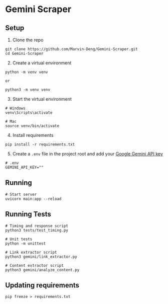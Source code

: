 # Gemini Scraper

## Setup

1. Clone the repo
```shell
git clone https://github.com/Marvin-Deng/Gemini-Scraper.git
cd Gemini-Scraper
```

2. Create a virtual environment
```shell
python -m venv venv

or

python3 -m venv venv
```

3. Start the virtual environment
```shell
# Windows
venv\Scripts\activate

# Mac
source venv/bin/activate
```

4. Install requirements
```shell
pip install -r requirements.txt
```

5. Create a `.env` file in the project root and add your [Google Gemini API key](https://aistudio.google.com/app/apikey)
```shell
# .env
GEMINI_API_KEY=""
```

## Running

```shell
# Start server
uvicorn main:app --reload
```

## Running Tests

```shell
# Timing and response script
python3 tests/test_timing.py

# Unit tests
python -m unittest

# Link extractor script
python3 gemini/link_extractor.py

# Content extractor script
python3 gemini/analyze_content.py
```

## Updating requirements

```shell
pip freeze > requirements.txt
```